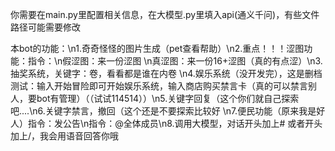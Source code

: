 你需要在main.py里配置相关信息，在大模型.py里填入api(通义千问)，有些文件路径可能需要修改

本bot的功能：\n1.奇奇怪怪的图片生成（pet查看帮助）\n2.重点！！！涩图功能：指令：\n假涩图：来一份涩图 \n真涩图：来一份16+涩图（真的有点涩）\n3.抽奖系统，关键字：卷，看看都是谁在内卷 \n4.娱乐系统（没开发完），这是删档测试：输入开始冒险即可开始娱乐系统，输入商店购买禁言卡（真的可以禁言别人，要bot有管理）（（试试114514））\n5.关键字回复（这个你们就自己探索吧....\n6.关键字禁言，撤回（这个还是不要探索比较好 \n7.便民功能（原来我是好人）指令：发公告\n指令：@全体成员\n8.调用大模型，对话开头加上# 或者开头加上/，我会用语音回答你哦
